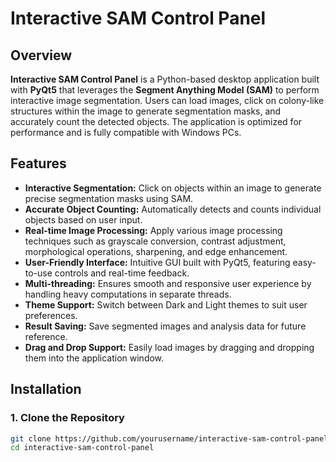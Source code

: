 # Interactive SAM Control Panel

## Overview

**Interactive SAM Control Panel** is a Python-based desktop application built with **PyQt5** that leverages the **Segment Anything Model (SAM)** to perform interactive image segmentation. Users can load images, click on colony-like structures within the image to generate segmentation masks, and accurately count the detected objects. The application is optimized for performance and is fully compatible with Windows PCs.

## Features

- **Interactive Segmentation:** Click on objects within an image to generate precise segmentation masks using SAM.
- **Accurate Object Counting:** Automatically detects and counts individual objects based on user input.
- **Real-time Image Processing:** Apply various image processing techniques such as grayscale conversion, contrast adjustment, morphological operations, sharpening, and edge enhancement.
- **User-Friendly Interface:** Intuitive GUI built with PyQt5, featuring easy-to-use controls and real-time feedback.
- **Multi-threading:** Ensures smooth and responsive user experience by handling heavy computations in separate threads.
- **Theme Support:** Switch between Dark and Light themes to suit user preferences.
- **Result Saving:** Save segmented images and analysis data for future reference.
- **Drag and Drop Support:** Easily load images by dragging and dropping them into the application window.

## Installation

### 1. Clone the Repository

```bash
git clone https://github.com/yourusername/interactive-sam-control-panel.git
cd interactive-sam-control-panel
